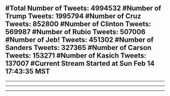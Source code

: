 #Total Number of Tweets: 4994532 
#Number of Trump Tweets: 1995794
#Number of Cruz Tweets: 852800
#Number of Clinton Tweets: 569987
#Number of Rubio Tweets: 507006
#Number of Jeb! Tweets: 451302
#Number of Sanders Tweets: 327365
#Number of Carson Tweets: 153271
#Number of Kasich Tweets: 137007
#Current Stream Started at Sun Feb 14 17:43:35 MST
---
---
---
---
